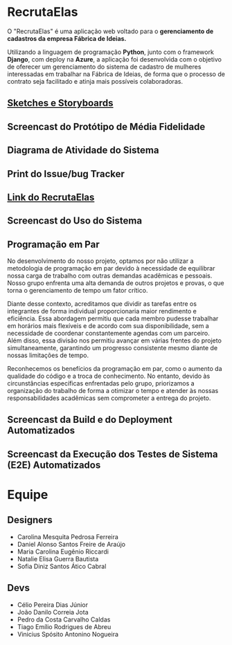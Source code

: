 # RecrutaElas

O "RecrutaElas" é uma aplicação web voltado para o **gerenciamento de cadastros da empresa Fábrica de Ideias.**

Utilizando a linguagem de programação **Python**, junto com o framework **Django**, com deploy na **Azure**, a aplicação foi desenvolvida com o objetivo de oferecer um gerenciamento do sistema de cadastro de mulheres interessadas em trabalhar na Fábrica de Ideias, de forma que o processo de contrato seja facilitado e atinja mais possíveis colaboradoras.

## [Sketches e Storyboards](https://www.figma.com/design/fTioqKPETrVQNRDNrNag3D/RegistraElas?node-id=0-1&t=KtaNI5oAUxeJ8IyD-1)

## Screencast do Protótipo de Média Fidelidade

## Diagrama de Atividade do Sistema

## Print do Issue/bug Tracker

## [Link do RecrutaElas](https://registraelas.azurewebsites.net)

## Screencast do Uso do Sistema

## Programação em Par

No desenvolvimento do nosso projeto, optamos por não utilizar a metodologia de programação em par devido à necessidade de equilibrar nossa carga de trabalho com outras demandas acadêmicas e pessoais. Nosso grupo enfrenta uma alta demanda de outros projetos e provas, o que torna o gerenciamento de tempo um fator crítico.

Diante desse contexto, acreditamos que dividir as tarefas entre os integrantes de forma individual proporcionaria maior rendimento e eficiência. Essa abordagem permitiu que cada membro pudesse trabalhar em horários mais flexíveis e de acordo com sua disponibilidade, sem a necessidade de coordenar constantemente agendas com um parceiro. Além disso, essa divisão nos permitiu avançar em várias frentes do projeto simultaneamente, garantindo um progresso consistente mesmo diante de nossas limitações de tempo.

Reconhecemos os benefícios da programação em par, como o aumento da qualidade do código e a troca de conhecimento. No entanto, devido às circunstâncias específicas enfrentadas pelo grupo, priorizamos a organização do trabalho de forma a otimizar o tempo e atender às nossas responsabilidades acadêmicas sem comprometer a entrega do projeto.

## Screencast da Build e do Deployment Automatizados

## Screencast da Execução dos Testes de Sistema (E2E) Automatizados

# Equipe

## Designers

* Carolina Mesquita Pedrosa Ferreira
* Daniel Alonso Santos Freire de Araújo
* Maria Carolina Eugênio Riccardi
* Natalie Elisa Guerra Bautista
* Sofia Diniz Santos Ático Cabral

## Devs

* Célio Pereira Dias Júnior
* João Danilo Correia Jota
* Pedro da Costa Carvalho Caldas
* Tiago Emílio Rodrigues de Abreu
* Vinicius Spósito Antonino Nogueira
